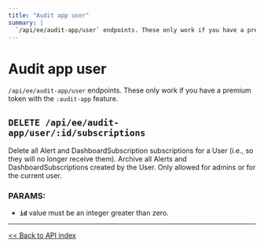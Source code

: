 ```yaml
---
title: "Audit app user"
summary: |
  `/api/ee/audit-app/user` endpoints. These only work if you have a premium token with the `:audit-app` feature.
---
```


# Audit app user

`/api/ee/audit-app/user` endpoints. These only work if you have a premium token with the `:audit-app` feature.

## `DELETE /api/ee/audit-app/user/:id/subscriptions`

Delete all Alert and DashboardSubscription subscriptions for a User (i.e., so they will no longer receive them).
  Archive all Alerts and DashboardSubscriptions created by the User. Only allowed for admins or for the current user.

### PARAMS:

*  **`id`** value must be an integer greater than zero.

---

[<< Back to API index](../../api-documentation.md)